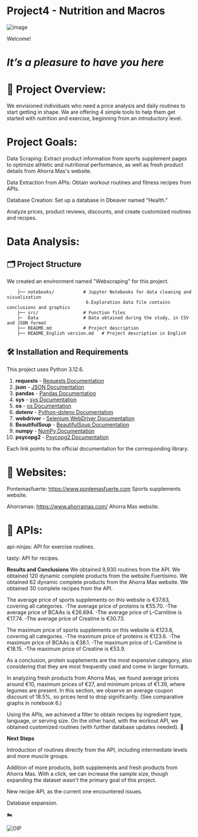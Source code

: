 
# Project4 - Nutrition and Macros

![image](https://github.com/user-attachments/assets/8d0cb5a0-99b8-42df-a7a3-59b992f1da6e)

Welcome!

# *It’s a pleasure to have you here*


# 📝 Project Overview:

We envisioned individuals who need a price analysis and daily routines to start getting in shape. We are offering 4 simple tools to help them get started with nutrition and exercise, beginning from an introductory level.

# Project Goals:

Data Scraping: Extract product information from sports supplement pages to optimize athletic and nutritional performance, as well as fresh product details from Ahorra Mas's website.

Data Extraction from APIs: Obtain workout routines and fitness recipes from APIs.

Database Creation: Set up a database in Dbeaver named "Health."

Analyze prices, product reviews, discounts, and create customized routines and recipes.

# Data Analysis:


## 🗂️ Project Structure
We created an environment named "Webscraping" for this project.

        ├── notebooks/           # Jupyter Notebooks for data cleaning and visualization
                                  6.Exploration data file contains conclusions and graphics
        ├── src/                 # Function files
        ├─  Data                 # Data obtained during the study, in CSV and JSON format
        ├── README.md            # Project description
        ├── README_English version.md   # Project description in English
      
## 🛠️ Installation and Requirements
This project uses Python 3.12.6.
        

1. **requests** - [Requests Documentation](https://docs.python-requests.org/en/master/)
2. **json** - [JSON Documentation](https://docs.python.org/3/library/json.html)
3. **pandas** - [Pandas Documentation](https://pandas.pydata.org/pandas-docs/stable/)
4. **sys** - [sys Documentation](https://docs.python.org/3/library/sys.html)
5. **os** - [os Documentation](https://docs.python.org/3/library/os.html)
6. **dotenv** - [Python-dotenv Documentation](https://saurabh-kumar.com/python-dotenv/)
7. **webdriver** - [Selenium WebDriver Documentation](https://www.selenium.dev/documentation/webdriver/)
8. **BeautifulSoup** - [BeautifulSoup Documentation](https://www.crummy.com/software/BeautifulSoup/bs4/doc/)
9. **numpy** - [NumPy Documentation](https://numpy.org/doc/)
10. **psycopg2** - [Psycopg2 Documentation](https://www.psycopg.org/docs/)


Each link points to the official documentation for the corresponding library.

# 📝 Websites:

  Pontemasfuerte: https://www.pontemasfuerte.com Sports supplements website.
  
  Ahorramas: https://www.ahorramas.com/ Ahorra Mas website.
  
 # 📝 APIs:
 
   api-ninjas: API for exercise routines.
   
   tasty: API for recipes.
 
**Results and Conclusions**
We obtained 9,930 routines from the API.
We obtained 120 dynamic complete products from the website Fuertisimo.
We obtained 62 dynamic complete products from the Ahorra Mas website.
We obtained 30 complete recipes from the API.

The average price of sports supplements on this website is €37.63, covering all categories.
          -The average price of proteins is €55.70.
          -The average price of BCAAs is €26.694.
          -The average price of L-Carnitine is €17.74.
          -The average price of Creatine is €30.73.
          

The maximum price of sports supplements on this website is €123.6, covering all categories.
          -The maximum price of proteins is €123.6.
          -The maximum price of BCAAs is €38.1.
          -The maximum price of L-Carnitine is €18.15.
          -The maximum price of Creatine is €53.9.

As a conclusion, protein supplements are the most expensive category, also considering that they are most frequently used and come in larger formats.


In analyzing fresh products from Ahorra Mas, we found average prices around €10, maximum prices of €27, and minimum prices of €1.39, where legumes are present.
In this section, we observe an average coupon discount of 18.5%, so prices tend to drop significantly. (See comparative graphs in notebook 6.)


Using the APIs, we achieved a filter to obtain recipes by ingredient type, language, or serving size.
On the other hand, with the workout API, we obtained customized routines (with further database updates needed).
🌟

 
**Next Steps**

Introduction of routines directly from the API, including intermediate levels and more muscle groups.

Addition of more products, both supplements and fresh products from Ahorra Mas. With a click, we can increase the sample size, though expanding the dataset wasn't the primary goal of this project.

New recipe API, as the current one encountered issues.

Database expansion.

🏍️

![OIP](https://github.com/user-attachments/assets/a3261f22-9193-45df-bf33-14a396dfd988)

